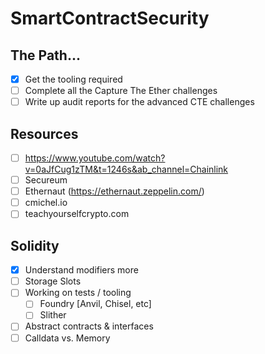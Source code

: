 # SmartContractSecurity

## The Path...
- [x] Get the tooling required
- [ ] Complete all the Capture The Ether challenges
- [ ] Write up audit reports for the advanced CTE challenges

## Resources
- [ ] https://www.youtube.com/watch?v=0aJfCug1zTM&t=1246s&ab_channel=Chainlink
- [ ] Secureum
- [ ] Ethernaut (https://ethernaut.zeppelin.com/)
- [ ] cmichel.io
- [ ] teachyourselfcrypto.com

## Solidity
- [x] Understand modifiers more
- [ ] Storage Slots
- [ ] Working on tests / tooling
  - [ ] Foundry [Anvil, Chisel, etc]
  - [ ] Slither
- [ ] Abstract contracts & interfaces
- [ ] Calldata vs. Memory